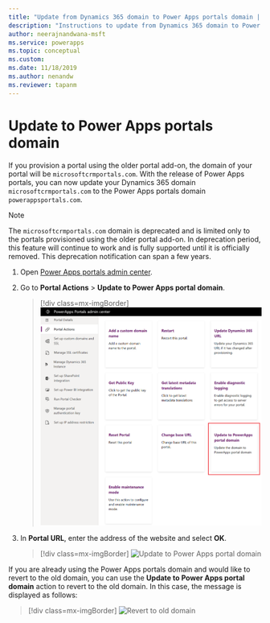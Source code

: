 ```yaml
---
title: "Update from Dynamics 365 domain to Power Apps portals domain | MicrosoftDocs"
description: "Instructions to update from Dynamics 365 domain to Power Apps portals domain."
author: neerajnandwana-msft
ms.service: powerapps
ms.topic: conceptual
ms.custom: 
ms.date: 11/18/2019
ms.author: nenandw
ms.reviewer: tapanm
---
```


# Update to Power Apps portals domain

If you provision a portal using the older portal add-on, the domain of your portal will be `microsoftcrmportals.com`. With the release of Power Apps portals, you can now update your Dynamics 365 domain `microsoftcrmportals.com` to the Power Apps portals domain `powerappsportals.com`.

> [!NOTE]
> The `microsoftcrmportals.com` domain is deprecated and is limited only to the portals provisioned using the older portal add-on. In deprecation period, this feature will continue to work and is fully supported until it is officially removed. This deprecation notification can span a few years.

1. Open [Power Apps portals admin center](admin-overview.md).

2. Go to **Portal Actions** > **Update to Power Apps portal domain**.

    > [!div class=mx-imgBorder]
    > ![Update to Power Apps portal domain](../media/update-portal-domain-button.png "Update to Power Apps portal domain ")

3. In **Portal URL**, enter the address of the website and select **OK**.

    > [!div class=mx-imgBorder]
    > ![Update to Power Apps portal domain](../media/update-portal-domain.png "Update to Power Apps portal domain ")

If you are already using the Power Apps portals domain and would like to revert to the old domain, you can use the **Update to Power Apps portal domain** action to revert to the old domain. In this case, the message is displayed as follows:

> [!div class=mx-imgBorder]
> ![Revert to old domain](../media/revert-portal-domain.png "Revert to old domain ")
